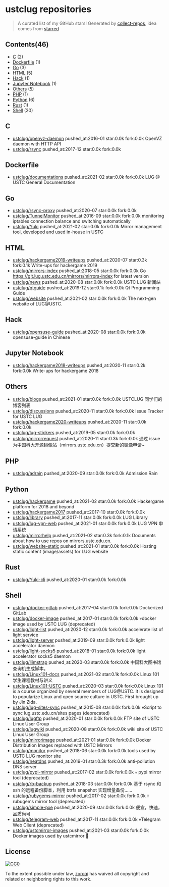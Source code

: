# ustclug repositories


> A curated list of my GitHub stars!  Generated by [collect-repos](https://github.com/zoroqi/collect-repos), idea comes from [starred](https://github.com/maguowei/starred)  


## Contents(46)

- [C](#c) (2)
- [Dockerfile](#dockerfile) (1)
- [Go](#go) (3)
- [HTML](#html) (5)
- [Hack](#hack) (1)
- [Jupyter Notebook](#jupyter-notebook) (1)
- [Others](#others) (5)
- [PHP](#php) (1)
- [Python](#python) (6)
- [Rust](#rust) (1)
- [Shell](#shell) (20)

## C

- [ustclug/openvz-daemon](https://github.com/ustclug/openvz-daemon) pushed_at:2016-01 star:0.0k fork:0.0k OpenVZ daemon with HTTP API
- [ustclug/rsync](https://github.com/ustclug/rsync) pushed_at:2017-12 star:0.0k fork:0.0k 

## Dockerfile

- [ustclug/documentations](https://github.com/ustclug/documentations) pushed_at:2021-02 star:0.0k fork:0.0k LUG @ USTC General Documentation

## Go

- [ustclug/rsync-proxy](https://github.com/ustclug/rsync-proxy) pushed_at:2020-07 star:0.0k fork:0.0k 
- [ustclug/TunnelMonitor](https://github.com/ustclug/TunnelMonitor) pushed_at:2016-09 star:0.0k fork:0.0k monitoring iptables connection balance and switching automatically
- [ustclug/Yuki](https://github.com/ustclug/Yuki) pushed_at:2021-02 star:0.0k fork:0.0k Mirror management tool, developed and used in-house in USTC

## HTML

- [ustclug/hackergame2019-writeups](https://github.com/ustclug/hackergame2019-writeups) pushed_at:2020-07 star:0.3k fork:0.1k Write-ups for hackergame 2019
- [ustclug/mirrors-index](https://github.com/ustclug/mirrors-index) pushed_at:2018-05 star:0.0k fork:0.0k Go https://git.lug.ustc.edu.cn/mirrors/mirrors-index for latest version
- [ustclug/news](https://github.com/ustclug/news) pushed_at:2020-08 star:0.0k fork:0.0k USTC LUG 新闻站
- [ustclug/qtguide](https://github.com/ustclug/qtguide) pushed_at:2019-12 star:0.1k fork:0.0k Qt Programming Guide
- [ustclug/website](https://github.com/ustclug/website) pushed_at:2021-02 star:0.0k fork:0.0k The next-gen website of LUG@USTC.

## Hack

- [ustclug/opensuse-guide](https://github.com/ustclug/opensuse-guide) pushed_at:2020-08 star:0.0k fork:0.0k opensuse-guide in Chinese

## Jupyter Notebook

- [ustclug/hackergame2018-writeups](https://github.com/ustclug/hackergame2018-writeups) pushed_at:2020-11 star:0.2k fork:0.0k Write-ups for hackergame 2018

## Others

- [ustclug/blogs](https://github.com/ustclug/blogs) pushed_at:2021-01 star:0.0k fork:0.0k USTCLUG 同学们的博客列表
- [ustclug/discussions](https://github.com/ustclug/discussions) pushed_at:2020-11 star:0.0k fork:0.0k Issue Tracker for USTC LUG
- [ustclug/hackergame2020-writeups](https://github.com/ustclug/hackergame2020-writeups) pushed_at:2020-11 star:0.0k fork:0.0k 
- [ustclug/lug-stickers](https://github.com/ustclug/lug-stickers) pushed_at:2019-05 star:0.0k fork:0.0k 
- [ustclug/mirrorrequest](https://github.com/ustclug/mirrorrequest) pushed_at:2020-11 star:0.3k fork:0.0k 通过 issue 为中国科大开源镜像站（mirrors.ustc.edu.cn）提交新的镜像申请~

## PHP

- [ustclug/adrain](https://github.com/ustclug/adrain) pushed_at:2020-09 star:0.0k fork:0.0k Admission Rain

## Python

- [ustclug/hackergame](https://github.com/ustclug/hackergame) pushed_at:2021-02 star:0.0k fork:0.0k Hackergame platform for 2018 and beyond
- [ustclug/hackergame2017](https://github.com/ustclug/hackergame2017) pushed_at:2017-10 star:0.0k fork:0.0k 
- [ustclug/library](https://github.com/ustclug/library) pushed_at:2017-11 star:0.0k fork:0.0k LUG Library
- [ustclug/lug-vpn-web](https://github.com/ustclug/lug-vpn-web) pushed_at:2021-01 star:0.0k fork:0.0k LUG VPN 申请系统
- [ustclug/mirrorhelp](https://github.com/ustclug/mirrorhelp) pushed_at:2021-02 star:0.3k fork:0.1k Documents about how to use repos on mirrors.ustc.edu.cn.
- [ustclug/website-static](https://github.com/ustclug/website-static) pushed_at:2021-01 star:0.0k fork:0.0k Hosting static content (image/assets) for LUG website

## Rust

- [ustclug/Yuki-cli](https://github.com/ustclug/Yuki-cli) pushed_at:2020-01 star:0.0k fork:0.0k 

## Shell

- [ustclug/docker-gitlab](https://github.com/ustclug/docker-gitlab) pushed_at:2017-04 star:0.0k fork:0.0k Dockerized GitLab
- [ustclug/docker-image](https://github.com/ustclug/docker-image) pushed_at:2017-01 star:0.0k fork:0.0k 💀docker image used by USTC LUG (deprecated)
- [ustclug/light-list](https://github.com/ustclug/light-list) pushed_at:2020-12 star:0.0k fork:0.0k accelerate list of light service
- [ustclug/light-server](https://github.com/ustclug/light-server) pushed_at:2019-09 star:0.0k fork:0.0k light accelerator daemon
- [ustclug/light-socks5](https://github.com/ustclug/light-socks5) pushed_at:2018-01 star:0.0k fork:0.0k light accelerator socks5 daemon
- [ustclug/liimstrap](https://github.com/ustclug/liimstrap) pushed_at:2020-03 star:0.0k fork:0.0k 中国科大图书馆查询机生成脚本。
- [ustclug/Linux101-docs](https://github.com/ustclug/Linux101-docs) pushed_at:2021-02 star:0.1k fork:0.0k Linux 101 学生课程教材与讲义
- [ustclug/Linux101-USTC](https://github.com/ustclug/Linux101-USTC) pushed_at:2020-03 star:0.0k fork:0.0k Linux 101 is a course organized by several members of LUG@USTC. It is designed to popularize Linux and open source culture in USTC. First brought up by Jin Zida.
- [ustclug/lug-sites-sync](https://github.com/ustclug/lug-sites-sync) pushed_at:2015-08 star:0.0k fork:0.0k 💀Script to sync lug.ustc.edu.cn/sites pages (deprecated)
- [ustclug/lugftp](https://github.com/ustclug/lugftp) pushed_at:2020-01 star:0.0k fork:0.0k FTP site of USTC Linux User Group
- [ustclug/lugwiki](https://github.com/ustclug/lugwiki) pushed_at:2020-08 star:0.0k fork:0.0k wiki site of USTC Linux User Group
- [ustclug/mirrorimage](https://github.com/ustclug/mirrorimage) pushed_at:2021-01 star:0.0k fork:0.0k Docker Distribution Images replaced with USTC Mirrors
- [ustclug/monitor](https://github.com/ustclug/monitor) pushed_at:2018-06 star:0.0k fork:0.0k tools used by USTC LUG monitor site
- [ustclug/neatdns](https://github.com/ustclug/neatdns) pushed_at:2019-01 star:0.3k fork:0.0k anti-pollution DNS server
- [ustclug/pypi-mirror](https://github.com/ustclug/pypi-mirror) pushed_at:2017-02 star:0.0k fork:0.0k 💀 pypi mirror tool (deprecated)
- [ustclug/rb-backup](https://github.com/ustclug/rb-backup) pushed_at:2018-03 star:0.0k fork:0.0k 基于 rsync 和 ssh 的远程备份脚本，利用 btrfs snapshot 实现增量备份……
- [ustclug/rubygems-mirror](https://github.com/ustclug/rubygems-mirror) pushed_at:2017-02 star:0.0k fork:0.0k 💀 rubugems mirror tool (deprecated)
- [ustclug/simple-pxe](https://github.com/ustclug/simple-pxe) pushed_at:2020-09 star:0.0k fork:0.0k 便宜，快速，品质尚可
- [ustclug/telegram-web](https://github.com/ustclug/telegram-web) pushed_at:2017-11 star:0.0k fork:0.0k 💀Telegram Web Client (deprecated)
- [ustclug/ustcmirror-images](https://github.com/ustclug/ustcmirror-images) pushed_at:2021-03 star:0.0k fork:0.0k Docker images used by ustcmirror :rocket:


## License

[![CC0](http://mirrors.creativecommons.org/presskit/buttons/88x31/svg/cc-zero.svg)](https://creativecommons.org/publicdomain/zero/1.0/)

To the extent possible under law, [zoroqi](https://github.com/zoroqi) has waived all copyright and related or neighboring rights to this work.
